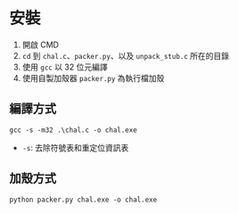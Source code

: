 # 安裝

1. 開啟 CMD
2. `cd` 到 `chal.c`、`packer.py`、以及 `unpack_stub.c` 所在的目錄
3. 使用 `gcc` 以 32 位元編譯
4. 使用自製加殼器 `packer.py` 為執行檔加殼

## 編譯方式

```shell
gcc -s -m32 .\chal.c -o chal.exe
```

- `-s`: 去除符號表和重定位資訊表

## 加殼方式

```shell
python packer.py chal.exe -o chal.exe
```